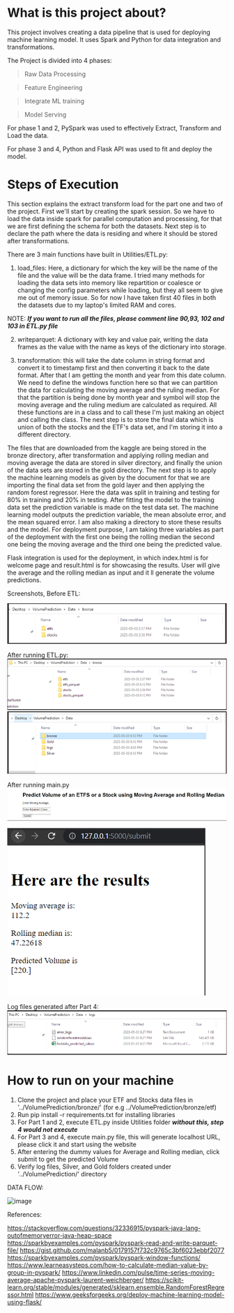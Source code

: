 # What is this project about?

This project involves creating a data pipeline that is used for deploying machine learning model.
It uses Spark and Python for data integration and transformations. 

The Project is divided into 4 phases:


>Raw Data Processing

>Feature Engineering

>Integrate ML training

>Model Serving

For phase 1 and 2, PySpark was used to effectively Extract, Transform and Load the data.

For phase 3 and 4, Python and Flask API was used to fit and deploy the model.

# Steps of Execution

This section explains the extract transform load for the part one and two of the project. 
First we'll start by creating the spark session. 
So we have to load the data inside spark for parallel computation and processing, for that we are first defining the schema for both the datasets. 
Next step is to declare the path where the data is residing and where it should be stored after transformations. 

There are 3 main functions have built in Utilities/ETL.py:
1. load_files: Here, a dictionary for which the key will be the name of the file and the value will be the data frame. 
I tried many methods for loading the data sets into memory like repartition or coalesce or changing the config parameters while loading, but they all seem to give me out of memory issue. 
So for now I have taken first 40 files in both the datasets due to my laptop's limited RAM and cores. 

NOTE: ***If you want to run all the files, please comment line 90,93, 102 and 103 in ETL.py file***

2. writeparquet: A dictionary with key and value pair, writing the data frames as the value with the name as keys of the dictionary into storage. 

3. transformation: this will take the date column in string format and convert it to timestamp first and then converting it back to the date format. 
After that I am getting the month and year from this date column. We need to define the windows function here so that we can partition the data for calculating the moving average and the ruling median. 
For that the partition is being done by month year and symbol will stop the moving average and the ruling medium are calculated as required. 
All these functions are in a class and to call these I'm just making an object and calling the class. 
The next step is to store the final data which is union of both the stocks and the ETF's data set, and I'm storing it into a different directory. 

The files that are downloaded from the kaggle are being stored in the bronze directory, after transformation and applying rolling median and moving average the data are stored in silver directory, and finally the union of the data sets are stored in the gold directory. 
The next step is to apply the machine learning models as given by the document for that we are importing the final data set from the gold layer and then applying the random forest regressor. 
Here the data was split in training and testing for 80% in training and 20% in testing. 
After fitting the model to the training data set the prediction variable is made on the test data set. 
The machine learning model outputs the prediction variable, the mean absolute error, and the mean squared error. 
I am also making a directory to store these results and the model. 
For deployment purpose, I am taking three variables as part of the deployment with the first one being the rolling median the second one being the moving average and the third one being the predicted value. 

Flask integration is used for the deployment, in which index.html is for welcome page and result.html is for showcasing the results. 
User will give the average and the rolling median as input and it ll generate the volume predictions.

Screenshots,
Before ETL:

![/assets/images/img_5.png](/assets/images/img_5.png)

After running ETL.py:
![/assets/images/img_5.png](/assets/images/img_3.png)
![/assets/images/img_5.png](/assets/images/img_4.png)

After running main.py
![/assets/images/img_5.png](/assets/images/img_6.png)

![/assets/images/img_5.png](/assets/images/img_7.png)

Log files generated after Part 4:
![/assets/images/img_5.png](/assets/images/img_8.png)

# How to run on your machine

1. Clone the project and place your ETF and Stocks data files in '../VolumePrediction/bronze/' (for e.g ../VolumePrediction/bronze/etf)
2. Run pip install -r requirements.txt for installing libraries
3. For Part 1 and 2, execute ETL.py inside Utilities folder ***without this, step 4 would not execute***
4. For Part 3 and 4, execute main.py file, this will generate localhost URL, please click it and start using the website
5. After entering the dummy values for Average and Rolling median, click submit to get the predicted Volume
6. Verify log files, Silver, and Gold folders created under '../VolumePrediction/' directory

DATA FLOW:

![image](https://user-images.githubusercontent.com/90218716/236104446-e811ea5b-5456-4540-a4ce-60354741c1c1.png)


References:

https://stackoverflow.com/questions/32336915/pyspark-java-lang-outofmemoryerror-java-heap-space
https://sparkbyexamples.com/pyspark/pyspark-read-and-write-parquet-file/
https://gist.github.com/malanb5/0179157f732c9765c3bf6023ebbf2077
https://sparkbyexamples.com/pyspark/pyspark-window-functions/
https://www.learneasysteps.com/how-to-calculate-median-value-by-group-in-pyspark/
https://www.linkedin.com/pulse/time-series-moving-average-apache-pyspark-laurent-weichberger/
https://scikit-learn.org/stable/modules/generated/sklearn.ensemble.RandomForestRegressor.html
https://www.geeksforgeeks.org/deploy-machine-learning-model-using-flask/

